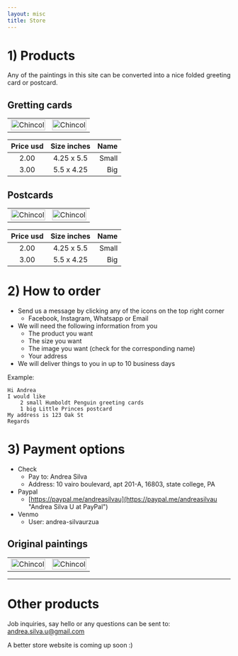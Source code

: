 ```yaml
---
layout: misc
title: Store
---
```


# 1) Products

<p align="justify">
    Any of the paintings in this site can be converted into a nice folded 
    greeting card or postcard. 
</p>

## Gretting cards
<table border="0" style="width:100%">
<tr>
    <td style="width:50%">
        <img border="0" alt="Chincol" src="https://andreasilvau.github.io/assets/img/chincol1.jpg" style="width:100%">
    </td>
    <td style="width:50%">
        <img border="0" alt="Chincol" src="https://andreasilvau.github.io/assets/img/chincol1.jpg" style="width:100%">
    </td>
</tr>
</table>


|Price usd    | Size inches    | Name     |
|:-----------:|:--------------:|---------:|
|2.00         | 4.25 x 5.5     | Small    |
|3.00         | 5.5 x 4.25     | Big      |

## Postcards
<table border="0" style="width:100%">
<tr>
    <td style="width:50%">
        <img border="0" alt="Chincol" src="https://andreasilvau.github.io/assets/img/chincol1.jpg" style="width:100%">
    </td>
    <td style="width:50%">
        <img border="0" alt="Chincol" src="https://andreasilvau.github.io/assets/img/chincol1.jpg" style="width:100%">
    </td>
</tr>
</table>

|Price usd    | Size inches    | Name     |
|:-----------:|:--------------:|---------:|
|2.00         | 4.25 x 5.5     | Small    |
|3.00         | 5.5 x 4.25     | Big      |

# 2) How to order
* Send us a message by clicking any of the icons on the top right corner 
  * Facebook, Instagram, Whatsapp or Email
* We will need the following information from you
  * The product you want
  * The size you want
  * The image you want (check for the corresponding name)
  * Your address
* We will deliver things to you in up to 10 business days

Example: 
```
Hi Andrea
I would like
    2 small Humboldt Penguin greeting cards  
    1 big Little Princes postcard
My address is 123 Oak St
Regards
```

# 3) Payment options

* Check
  * Pay to: Andrea Silva
  * Address: 10 vairo boulevard, apt 201-A, 16803, state college, PA
* Paypal
  * [https://paypal.me/andreasilvau](https://paypal.me/andreasilvau "Andrea Silva U at PayPal")
* Venmo
  * User: andrea-silvaurzua

## Original paintings
<table border="0" style="width:100%">
<tr>
    <td style="width:50%">
        <img border="0" alt="Chincol" src="https://andreasilvau.github.io/assets/img/chincol1.jpg" style="width:100%">
    </td>
    <td style="width:50%">
        <img border="0" alt="Chincol" src="https://andreasilvau.github.io/assets/img/chincol1.jpg" style="width:100%">
    </td>
</tr>
</table>

***

# Other products
Job inquiries, say hello or any questions can be sent to: 
andrea.silva.u@gmail.com

A better store website is coming up soon :)

